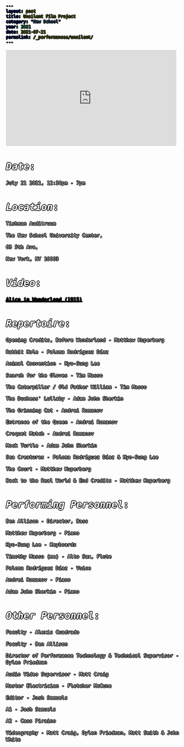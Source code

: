 ```yaml
---
layout: post
title: Unsilent Film Project
category: "New School"
year: 2021
date: 2021-07-21
permalink: /_performances/unsilent/
---
```


<style>

body {
  color: white;
  font-family: monospace;
  font-size: 16px;
  line-height: 1.4;
  margin: 0;
  min-height: 100%;
  overflow-wrap: break-word;
  text-shadow: 
    0 0 0 black,
    1px 0 0 black,
    -1px 0 0 black,
    0 1px 0 black,
    0 -1px 0 black,
    1px 1px 0 black,
    -1px -1px 0 black,
    1px -1px 0 black,
    -1px 1px 0 black,
    2px 0 0 black,
    -2px 0 0 black,
    0 2px 0 black,
    0 -2px 0 black;
}

body {
  background-image: url('/assets/olddoe.png');
  background-size: cover;
  background-position: center;
  background-attachment: fixed;
}


</style>


<div id="scrollTrack">
  <div id="verticalScrollProgress"></div>
</div>

<style>
#scrollTrack {
  position: fixed;
  top: 25%;
  left: 50%;
  transform: translateX(-700px);
  width: 5px;
  height: 50%;
  background-color: rgba(255, 255, 255, 0.1);
  z-index: 9998;
}

#verticalScrollProgress {
  position: absolute;
  top: 0;
  left: 0;
  width: 100%;
  height: 0%;
  background-color: #5bff32;
  z-index: 9999;
}

</style>

<script>
window.onscroll = function() {
  const track = document.getElementById("scrollTrack");
  const bar = document.getElementById("verticalScrollProgress");
  
  const scrollTop = document.documentElement.scrollTop || document.body.scrollTop;
  const scrollHeight = document.documentElement.scrollHeight - document.documentElement.clientHeight;
  const scrollPercent = (scrollTop / scrollHeight) * 100;
  
  // Keep the green bar inside the track
  bar.style.height = scrollPercent + "%";
};
</script>


<iframe width="560" height="315" src="https://www.youtube.com/embed/L_jJaFzohR4?si=e2odoCP6OLYm6I6b" title="YouTube video player" frameborder="0" allow="accelerometer; autoplay; clipboard-write; encrypted-media; gyroscope; picture-in-picture; web-share" referrerpolicy="strict-origin-when-cross-origin" allowfullscreen></iframe>


# *Date*: 

July 21 2021, 12:30pm - 7pm

# *Location*: 

Tishman Auditruum

The New School University Center, 

63 5th Ave, 

New York, NY 10003

# *Video*:

[Alice in Wonderland (1915)](https://youtu.be/PD1Dbn5c2Sw?si=lisZPHcyNYtoWWfn)

# *Repertoire*:

Opening Credits, Before Wonderland - Matthew Kuperberg

Rabbit Hole - Paloma Rodríguez Díaz

Animal Convention - Hyo-Sung Lee

Search for the Gloves - Tim Masso

The Caterpillar / Old Father William - Tim Masso

The Duchess' Lullaby - Adam John Sherkin

The Grinning Cat - Andrei Romanov

Entrance of the Queen - Andrei Romanov

Croquet Match - Andrei Romanov

Mock Turtle - Adam John Sherkin

Sea Creatures - Paloma Rodríguez Díaz & Hyo-Sung Lee

The Court - Matthew Kuperberg

Back to the Real World & End Credits  - Matthew Kuperberg
 
# *Performing Personnel*:

Ben Allison - Director, Bass 

Matthew Kuperberg - Piano 

Hyo-Sung Lee - Keyboards 

Timothy Masso (me) - Alto Sax, Flute 

Paloma Rodríguez Díaz - Voice 

Andrei Romanov - Piano 

Adam John Sherkin - Piano 
 
# *Other Personnel*:

Faculty - Alexis Cuadrado

Faculty - Ben Allison

Director of Performance Technology & Technical Supervisor - Dylan Friedman

Audio Video Supervisor - Matt Craig

Master Electrician - Fletcher McCune

Editor - Josh Samuels

A1 - Josh Samuels

A2 - Cass Piraino

Videography - Matt Craig, Dylan Friedman, Matt Smith & John White

